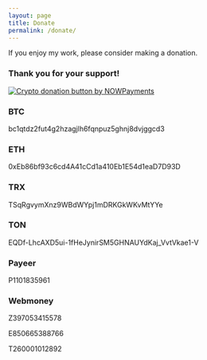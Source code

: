 ```yaml
---
layout: page
title: Donate
permalink: /donate/
---
```


If you enjoy my work, please consider making a donation.

### Thank you for your support!

[![Crypto donation button by NOWPayments](https://nowpayments.io/images/embeds/donation-button-black.svg)](https://nowpayments.io/donation?api_key=X1QFVQG-31Z4VTA-QNPGNHV-EMN5JHY&source=lk_donation&medium=referral)

### BTC
bc1qtdz2fut4g2hzagjlh6fqnpuz5ghnj8dvjggcd3

### ETH
0xEb86bf93c6cd4A41cCd1a410Eb1E54d1eaD7D93D

### TRX
TSqRgvymXnz9WBdWYpj1mDRKGkWKvMtYYe

### TON
EQDf-LhcAXD5ui-1fHeJynirSM5GHNAUYdKaj_VvtVkae1-V

### Payeer
P1101835961

### Webmoney
Z397053415578

E850665388766

T260001012892